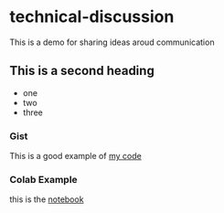 # technical-discussion
This is a demo for sharing ideas aroud communication


## This is a second heading

* one
* two
* three


### Gist

This is a good example of [my code](https://gist.github.com/DominikG00d/e6b4b3cdca5f00c336fbf9adac6d9a9a)

### Colab Example

this is the [notebook](https://colab.research.google.com/drive/1qmvArpBqJ1Ykg0D0skAjiwx4_rH5ww6G?usp=sharing)
